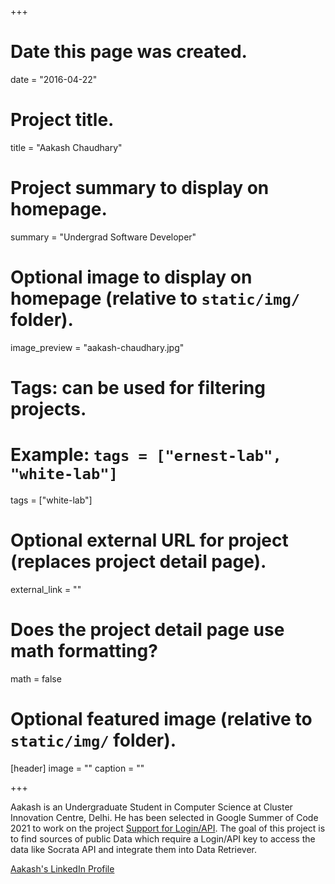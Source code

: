 +++
# Date this page was created.
date = "2016-04-22"

# Project title.
title = "Aakash Chaudhary"

# Project summary to display on homepage.
summary = "Undergrad Software Developer"

# Optional image to display on homepage (relative to `static/img/` folder).
image_preview = "aakash-chaudhary.jpg"

# Tags: can be used for filtering projects.
# Example: `tags = ["ernest-lab", "white-lab"]`
tags = ["white-lab"]

# Optional external URL for project (replaces project detail page).
external_link = ""

# Does the project detail page use math formatting?
math = false

# Optional featured image (relative to `static/img/` folder).
[header]
image = ""
caption = ""

+++

Aakash is an Undergraduate Student in Computer Science at Cluster Innovation Centre, Delhi. He has been selected in Google Summer of Code 2021 to work on the project [Support for Login/API](https://summerofcode.withgoogle.com/projects/#4609055466717184). The goal of this project is to find sources of public Data which require a Login/API key to access the data like Socrata API and integrate them into Data Retriever.

[Aakash's LinkedIn Profile](https://www.linkedin.com/in/aakash-chaudhary-5203b9162/)
